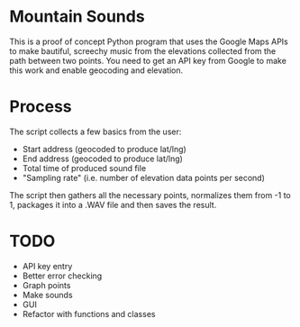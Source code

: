 # Mountain Sounds

This is a proof of concept Python program that uses the Google Maps APIs to make bautiful, screechy music from the elevations collected from the path between two points. You need to get an API key from Google to make this work and enable geocoding and elevation. 

# Process
The script collects a few basics from the user:
* Start address (geocoded to produce lat/lng)
* End address (geocoded to produce lat/lng)
* Total time of produced sound file
* "Sampling rate" (i.e. number of elevation data points per second)

The script then gathers all the necessary points, normalizes them from -1 to 1, packages it into a .WAV file and then saves the result. 

# TODO
* API key entry
* Better error checking
* Graph points
* Make sounds
* GUI
* Refactor with functions and classes